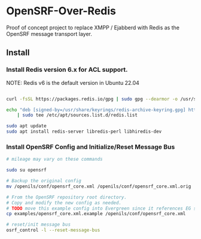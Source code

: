 # OpenSRF-Over-Redis

Proof of concept project to replace XMPP / Ejabberd with Redis as the
OpenSRF message transport layer.

## Install

### Install Redis version 6.x for ACL support.

NOTE: Redis v6 is the default version in Ubuntu 22.04

```sh

curl -fsSL https://packages.redis.io/gpg | sudo gpg --dearmor -o /usr/share/keyrings/redis-archive-keyring.gpg

echo "deb [signed-by=/usr/share/keyrings/redis-archive-keyring.gpg] https://packages.redis.io/deb $(lsb_release -cs) main" \
    | sudo tee /etc/apt/sources.list.d/redis.list

sudo apt update
sudo apt install redis-server libredis-perl libhiredis-dev 

```

### Install OpenSRF Config and Initialize/Reset Message Bus

```sh
# mileage may vary on these commands

sudo su opensrf 

# Backup the original config
mv /openils/conf/opensrf_core.xml /openils/conf/opensrf_core.xml.orig    

# From the OpenSRF repository root directory.
# Copy and modify the new config as needed.
# TODO move this example config into Evergreen since it references EG services.
cp examples/opensrf_core.xml.example /openils/conf/opensrf_core.xml

# reset/init message bus
osrf_control -l --reset-message-bus     

```
